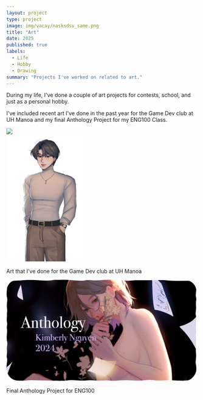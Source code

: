 ```yaml
---
layout: project
type: project
image: img/vacay/nasksdsv_same.png
title: "Art"
date: 2025
published: true
labels:
  - Life
  - Hobby
  - Drawing
summary: "Projects I've worked on related to art."
---
```


During my life, I've done a couple of art projects for contests, school, and just as a personal hobby.

I've included recent art I've done in the past year for the Game Dev club at UH Manoa and my final Anthology Project for my ENG100 Class.


<div class="text-center p-4 d-flex flex-wrap gap-4">
  <div class="text-center">
    <img width="500px" class="rounded" src="../img/vacay/24ink d24.png">
  </div>

  <div class="text-center">
    <img width="200px" class="rounded" src="../img/vacay/neutral.png">
    <p>Art that I've done for the Game Dev club at UH Manoa</p>
  </div>

  <div class="text-center">
    <img width="500px" class="rounded" src="../img/vacay/dwdascsdcasn_s.png">
    <p>Final Anthology Project for ENG100</p>
  </div>
</div>



